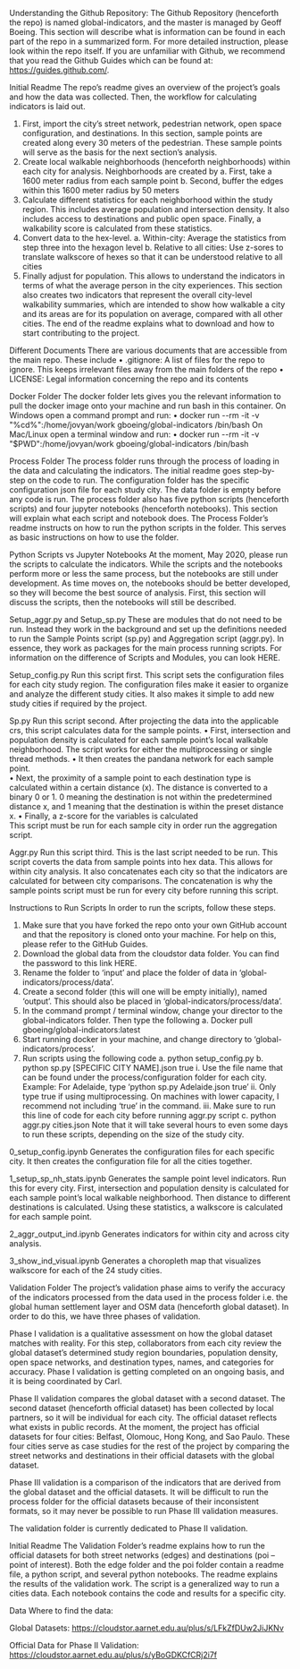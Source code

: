 Understanding the Github Repository: 
The Github Repository (henceforth the repo) is named global-indicators, and the master is managed by Geoff Boeing. This section will describe what is information can be found in each part of the repo in a summarized form. For more detailed instruction, please look within the repo itself. If you are unfamiliar with Github, we recommend that you read the Github Guides which can be found at: https://guides.github.com/.

Initial Readme
The repo’s readme gives an overview of the project’s goals and how the data was collected. Then, the workflow for calculating indicators is laid out. 
1)	First, import the city’s street network, pedestrian network, open space configuration, and destinations. In this section, sample points are created along every 30 meters of the pedestrian. These sample points will serve as the basis for the next section’s analysis.
2)	Create local walkable neighborhoods (henceforth neighborhoods) within each city for analysis. Neighborhoods are created by 
a.	First, take a 1600 meter radius from each sample point
b.	Second, buffer the edges within this 1600 meter radius by 50 meters
3)	Calculate different statistics for each neighborhood within the study region. This includes average population and intersection density. It also includes access to destinations and public open space. Finally, a walkability score is calculated from these statistics. 
4)	Convert data to the hex-level. 
a.	Within-city: Average the statistics from step three into the hexagon level
b.	Relative to all cities: Use z-sores to translate walkscore of hexes so that it can be understood relative to all cities 
5)	Finally adjust for population. This allows to understand the indicators in terms of what the average person in the city experiences. This section also creates two indicators that represent the overall city-level walkability summaries, which are intended to show how walkable a city and its areas are for its population on average, compared with all other cities.
The end of the readme explains what to download and how to start contributing to the project.

Different Documents
There are various documents that are accessible from the main repo. These include
•	.gitignore: A list of files for the repo to ignore. This keeps irrelevant files away from the main folders of the repo
•	LICENSE: Legal information concerning the repo and its contents

Docker Folder
The docker folder lets gives you the relevant information to pull the docker image onto your machine and run bash in this container. 
On Windows open a command prompt and run:
•	docker run --rm -it -v "%cd%":/home/jovyan/work gboeing/global-indicators /bin/bash
On Mac/Linux open a terminal window and run:
•	docker run --rm -it -v "$PWD":/home/jovyan/work gboeing/global-indicators /bin/bash

Process Folder 
The process folder runs through the process of loading in the data and calculating the indicators. The initial readme goes step-by-step on the code to run. The configuration folder has the specific configuration json file for each study city. The data folder is empty before any code is run. The process folder also has five python scripts (henceforth scripts) and four jupyter notebooks (henceforth notebooks). This section will explain what each script and notebook does. The Process Folder’s readme instructs on how to run the python scripts in the folder. This serves as basic instructions on how to use the folder. 

Python Scripts vs Jupyter Notebooks
At the moment, May 2020, please run the scripts to calculate the indicators. While the scripts and the notebooks perform more or less the same process, but the notebooks are still under development. As time moves on, the notebooks should be better developed, so they will become the best source of analysis. First, this section will discuss the scripts, then the notebooks will still be described.

Setup_aggr.py and Setup_sp.py
These are modules that do not need to be run. Instead they work in the background and set up the definitions needed to run the Sample Points script (sp.py) and Aggregation script (aggr.py). In essence, they work as packages for the main process running scripts. For information on the difference of Scripts and Modules, you can look HERE. 

Setup_config.py
Run this script first. This script sets the configuration files for each city study region. The configuration files make it easier to organize and analyze the different study cities. It also makes it simple to add new study cities if required by the project.

Sp.py
Run this script second. After projecting the data into the applicable crs, this script calculates data for the sample points. 
•	First, intersection and population density is calculated for each sample point’s local walkable neighborhood. The script works for either the multiprocessing or single thread methods. 
•	It then creates the pandana network for each sample point.  
•	Next, the proximity of a sample point to each destination type is calculated within a certain distance (x). The distance is converted to a binary 0 or 1. 0 meaning the destination is not within the predetermined distance x, and 1 meaning that the destination is within the preset distance x. 
•	Finally, a z-score for the variables is calculated  
This script must be run for each sample city in order run the aggregation script.

Aggr.py
Run this script third. This is the last script needed to be run. This script coverts the data from sample points into hex data. This allows for within city analysis. It also concatenates each city so that the indicators are calculated for between city comparisons. The concatenation is why the sample points script must be run for every city before running this script. 

Instructions to Run Scripts
In order to run the scripts, follow these steps. 
1.	Make sure that you have forked the repo onto your own GitHub account and that the repository is cloned onto your machine. For help on this, please refer to the GitHub Guides. 
2.	Download the global data from the cloudstor data folder. You can find the password to this link HERE.
3.	Rename the folder to ‘input’ and place the folder of data in ‘global-indicators/process/data’. 
4.	Create a second folder (this will one will be empty initially), named ‘output’. This should also be placed in ‘global-indicators/process/data’.
5.	In the command prompt / terminal window, change your director to the global-indicators folder. Then type the following
a.	Docker pull gboeing/global-indicators:latest
6.	Start running docker in your machine, and change directory to ‘global-indicators/process’. 
7.	Run scripts using the following code
a.	python setup_config.py
b.	python sp.py [SPECIFIC CITY NAME].json true
i.	Use the file name that can be found under the process/configuration folder for each city. Example: For Adelaide, type ‘python sp.py Adelaide.json true’
ii.	Only type true if using multiprocessing. On machines with lower capacity, I recommend not including ‘true’ in the command.
iii.	Make sure to run this line of code for each city before running aggr.py script
c.	python aggr.py cities.json
Note that it will take several hours to even some days to run these scripts, depending on the size of the study city. 

0_setup_config.ipynb
Generates the configuration files for each specific city. It then creates the configuration file for all the cities together. 

1_setup_sp_nh_stats.ipynb
Generates the sample point level indicators. Run this for every city. First, intersection and population density is calculated for each sample point’s local walkable neighborhood. Then distance to different destinations is calculated. Using these statistics, a walkscore is calculated for each sample point. 

2_aggr_output_ind.ipynb
Generates indicators for within city and across city analysis. 

3_show_ind_visual.ipynb
Generates a choropleth map that visualizes walkscore for each of the 24 study cities. 

Validation Folder
The project’s validation phase aims to verify the accuracy of the indicators processed from the data used in the process folder i.e. the global human settlement layer and OSM data (henceforth global dataset). In order to do this, we have three phases of validation. 

Phase I validation is a qualitative assessment on how the global dataset matches with reality. For this step, collaborators from each city review the global dataset’s determined study region boundaries, population density, open space networks, and destination types, names, and categories for accuracy. Phase I validation is getting completed on an ongoing basis, and it is being coordinated by Carl.

Phase II validation compares the global dataset with a second dataset. The second dataset (henceforth official dataset) has been collected by local partners, so it will be individual for each city. The official dataset reflects what exists in public records. At the moment, the project has official datasets for four cities: Belfast, Olomouc, Hong Kong, and Sao Paulo. These four cities serve as case studies for the rest of the project by comparing the street networks and destinations in their official datasets with the global dataset. 

Phase III validation is a comparison of the indicators that are derived from the global dataset and the official datasets. It will be difficult to run the process folder for the official datasets because of their inconsistent formats, so it may never be possible to run Phase III validation measures. 

The validation folder is currently dedicated to Phase II validation.

Initial Readme
The Validation Folder’s readme explains how to run the official datasets for both street networks (edges) and destinations (poi – point of interest). Both the edge folder and the poi folder contain a readme file, a python script, and several python notebooks. The readme explains the results of the validation work. The script is a generalized way to run a cities data. Each notebook contains the code and results for a specific city.

Data
Where to find the data:

Global Datasets:
https://cloudstor.aarnet.edu.au/plus/s/LFkZfDUw2JiJKNv

Official Data for Phase II Validation:
https://cloudstor.aarnet.edu.au/plus/s/yBoGDKCfCRj2i7f


